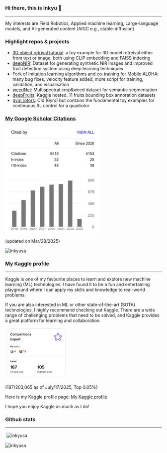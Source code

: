 ### Hi there, this is Inkyu 👋
---
My interests are Field Robotics, Applied machine learning, Large-language models, and AI-generated content (AIGC e.g., stable-diffusion).

### Highlight repos & projects
* [3D object retrival tutorial](https://github.com/inkyusa/3D_object_retrieval): a toy example for 3D model retreival either from text or image, both using CLIP embedding and FAISS indexing
* [deepNIR](https://inkyusa.github.io/deepNIR_dataset/): Dataset for generating synthetic NIR images and improved fruit detection system using deep learning techniques
* [Fork of Imitation learning algorithms and co-training for Mobile ALOHA](https://github.com/inkyusa/act_vel_added): many bug fixes, velocity feature added, more script for training, validation, and visualisation
* [weedNet](https://github.com/inkyusa/weedNet): Multispectral crop&weed dataset for semantic segmentation
* [deepFruits](https://www.kaggle.com/datasets/enddl22/deepnir-11fruits): Kaggle hosted, 11 fruits bounding box annoration datasets
* [gym rotors](https://github.com/inkyusa/gym_rotor): Old (6yrs) but contains the fundamental toy examples for continuous RL control for a quadrotor
  
### [My Google Scholar Citations](https://scholar.google.com.au/citations?user=KxJU37kAAAAJ&hl=en)

<p align="left"> <img src="./assets/google_scholar_profile_Mar_28_2025.png" alt="Citation History" width="300"/> </p>

(updated on Mar/28/2025)

<p align="left"> <img src="https://komarev.com/ghpvc/?username=inkyusa&label=Profile%20views&color=0e75b6&style=flat-square" alt="inkyusa" /> </p>

### My Kaggle profile
---
Kaggle is one of my favourite places to learn and explore new machine learning (ML) technologies. I have found it to be a fun and entertaining playground where I can apply my skills and knowledge to real-world problems.

If you are also interested in ML or other state-of-the-art (SOTA) technologies, I highly recommend checking out Kaggle. There are a wide range of challenging problems that need to be solved, and Kaggle provides a great platform for learning and collaboration.

<p align="left"> <img src="assets/kg_profile.png" alt="Kaggle profile" width="200"/> </p>

(187/203,065 as of July/17/2025, Top 0.05%)

Here is my Kaggle profile page: [My Kaggle profile](https://www.kaggle.com/enddl22)

<!-- 
<img src="https://kaggle-card.chienhsiang-hung.eu.org/api/svg?enddl22" width="400" alt="Kaggle Summary Card">
 -->
 
I hope you enjoy Kaggle as much as I do!

### Github stats
---
<p>&nbsp;<img align="center" src="https://github-readme-stats.vercel.app/api?username=inkyusa&show_icons=true&theme=dark&locale=en" alt="inkyusa" /></p>

<p><img align="center" src="https://github-readme-streak-stats.herokuapp.com/?user=inkyusa&theme=dark" alt="inkyusa" /></p>

<!--
<p align="left"> <img src="https://vercel-citations.vercel.app/api/simple?id=KxJU37kAAAAJ" alt="Citation History" width="600"/> </p>
-->


<!--
**inkyusa/inkyusa** is a ✨ _special_ ✨ repository because its `README.md` (this file) appears on your GitHub profile.

Here are some ideas to get you started:

- 🔭 I’m currently working on ...
- 🌱 I’m currently learning ...
- 👯 I’m looking to collaborate on ...
- 🤔 I’m looking for help with ...
- 💬 Ask me about ...
- 📫 How to reach me: ...
- 😄 Pronouns: ...
- ⚡ Fun fact: ...
-->


